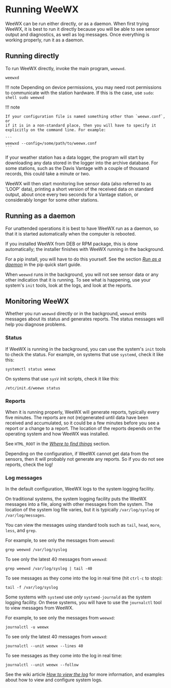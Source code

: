 # Running WeeWX

WeeWX can be run either directly, or as a daemon. When first trying WeeWX, it
is best to run it directly because you will be able to see sensor output and
diagnostics, as well as log messages. Once everything is working properly, run
it as a daemon.

## Running directly

To run WeeWX directly, invoke the main program, `weewxd`.

```shell
weewxd
```

!!! note
    Depending on device permissions, you may need root permissions to
    communicate with the station hardware.  If this is the case, use `sudo`:
    ```shell
    sudo weewxd
    ```

!!! note
    
    If your configuration file is named something other than `weewx.conf`, or
    if it is in a non-standard place, then you will have to specify it
    explicitly on the command line. For example:

    ```
    weewxd --config=/some/path/to/weewx.conf
    ```

If your weather station has a data logger, the program will start by
downloading any data stored in the logger into the archive database. For some
stations, such as the Davis Vantage with a couple of thousand records, this
could take a minute or two.

WeeWX will then start monitoring live sensor data (also referred to as 'LOOP'
data), printing a short version of the received data on standard output, about
once every two seconds for a Vantage station, or considerably longer for some
other stations.


## Running as a daemon

For unattended operations it is best to have WeeWX run as a daemon, so that
it is started automatically when the computer is rebooted.

If you installed WeeWX from DEB or RPM package, this is done automatically;
the installer finishes with WeeWX running in the background.

For a pip install, you will have to do this yourself. See the section [_Run as
a daemon_](../quickstarts/pip.md#run-as-a-daemon) in the pip quick start guide.

When `weewxd` runs in the background, you will not see sensor data or any
other indication that it is running.  To see what is happening, use your
system's `init` tools, look at the logs, and look at the reports.


## Monitoring WeeWX

Whether you run `weewxd` directly or in the background, `weewxd` emits
messages about its status and generates reports.  The status messages will
help you diagnose problems.

### Status

If WeeWX is running in the background, you can use the system's `init` tools
to check the status.  For example, on systems that use `systemd`, check it
like this:
```{.shell .copy}
systemctl status weewx
```
On systems that use `sysV` init scripts, check it like this:
```{.shell .copy}
/etc/init.d/weewx status
```

### Reports

When it is running properly, WeeWX will generate reports, typically every five
minutes.  The reports are not (re)generated until data have been received and
accumulated, so it could be a few minutes before you see a report or a change
to a report. The location of the reports depends on the operating system and
how WeeWX was installed.

See `HTML_ROOT` in the [*Where to find things*](../where) section.

Depending on the configuration, if WeeWX cannot get data from the sensors,
then it will probably not generate any reports.  So if you do not see reports,
check the log!

### Log messages

In the default configuration, WeeWX logs to the system logging facility.

On traditional systems, the system logging facility puts the WeeWX messages
into a file, along with other messages from the system. The location of the
system log file varies, but it is typically `/var/log/syslog` or
`/var/log/messages`.

You can view the messages using standard tools such as `tail`, `head`, `more`,
`less`, and `grep`.

For example, to see only the messages from `weewxd`:
```{.shell .copy}
grep weewxd /var/log/syslog
```
To see only the latest 40 messages from `weewxd`:
```{.shell .copy}
grep weewxd /var/log/syslog | tail -40
```
To see messages as they come into the log in real time (hit `ctrl-c` to stop):
```{.shell .copy}
tail -f /var/log/syslog
```

Some systems with `systemd` use *only* `systemd-journald` as the system logging
facility.  On these systems, you will have to use the `journalctl` tool to
view messages from WeeWX.

For example, to see only the messages from `weewxd`:
```{.shell .copy}
journalctl -u weewx
```
To see only the latest 40 messages from `weewxd`:
```{.shell .copy}
journalctl --unit weewx --lines 40
```
To see messages as they come into the log in real time:
```{.shell .copy}
journalctl --unit weewx --follow
```

See the wiki article [*How to view the log*](https://github.com/weewx/weewx/wiki/view-logs) for more information, and examples about how to view and configure
system logs.
